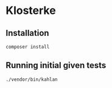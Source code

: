 # Klosterke

## Installation
`composer install`

## Running initial given tests
`./vendor/bin/kahlan`